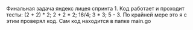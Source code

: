 Финальная задача яндекс лицея спринта 1.
Код работает и проходит тесты: (2 + 2) * 2; 2 + 2 * 2; 16/4; 3 * 3; 5 - 3. По крайней мере это я с этим проверял код. Сам код находится в папке main.go
